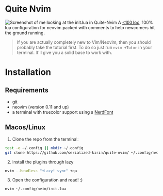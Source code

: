 # Quite Nvim
![Screenshot of me looking at the init.lua in Quite-Nvim](https://i.ibb.co/swNCpKk/Screen-Shot-2024-12-13-at-18-37-43.png)
A [<100 loc](./init-stripped.lua), 100% lua configuration for neovim packed with comments to help newcomers hit the ground running.

> If you are actually completely new to Vim/Neovim, then you should probably take the tutorial first. To do so just run
`nvim +Tutor` in your terminal. It'll give you a solid base to work with.

# Installation
## Requirements
- git
- neovim (version 0.11 and up)
- a terminal with truecolor support using a [NerdFont](https://www.nerdfonts.com/) 
## Macos/Linux
1. Clone the repo from the terminal:
```bash
test -e ~/.config || mkdir ~/.config 
git clone https://github.com/serialized-kirin/quite-nvim/ ~/.config/nvim/
```
2. Install the plugins through lazy
```bash
nvim --headless "+Lazy! sync" +qa
```
3. Open the configuration and read! :)
```bash
nvim ~/.config/nvim/init.lua
```
